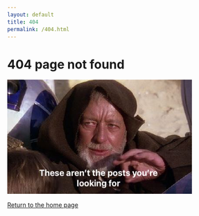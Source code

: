```yaml
---
layout: default
title: 404
permalink: /404.html
---
```


# 404 page not found

<img alt="This is not the post you are looking for." src="/assets/images/404.jpeg">

[Return to the home page](/)